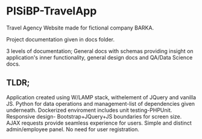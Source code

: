 # PISiBP-TravelApp

Travel Agency Website made for fictional company BARKA.

Project documentation given in docs folder.

3 levels of documentation; General docs with schemas providing insight on application's inner functionality, general design docs and QA/Data Science docs.

## TLDR; 

Application created using W/LAMP stack, withelement of JQuery and vanilla JS. Python for data operations and management-list of dependencies given underneath. Dockerized enviroment includes unit testing-PHPUnit. Responsive design- Bootstrap+JQuery+JS boundaries for screen size. AJAX requests provide seamless experience for users. Simple and distinct admin/employee panel. No need for user registration. 


